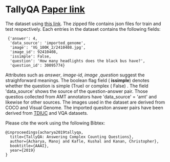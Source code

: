# TallyQA [Paper link](https://arxiv.org/abs/1810.12440)

The dataset using [this link](https://github.com/manoja328/tallyqa/blob/master/tallyqa.zip?raw=true). The zipped file contains json files for train and test respectively. Each entries in the dataset contains the following fields:
```
 {'answer': 4,
  'data_source': 'imported_genome',
  'image': 'VG_100K_2/2410408.jpg',
  'image_id': 92410408,
  'issimple': False,
  'question': 'How many headlights does the black bus have?',
  'question_id': 30095774}
```

Attributes such as *answer*, *image-id*, *image* ,*question* suggest the straighforward meanings. The boolean flag field ( **issimple**) denotes whether the question is simple (True)  or complex ( False) . The field 'data_source' shows the source of the question-answer pair. Those questios collected from AMT annotators have 'data_source' = 'amt' and likewise for other sources. The images used in the dataset are derived from COCO and Visual Genome. The imported quesiton answer pairs have been derived from [TDIUC](https://kushalkafle.com/projects/tdiuc.html) and VQA datasets.

Please cite the work using the following Bibtex:
```
@inproceedings{acharya2019tallyqa,
  title={TallyQA: Answering Complex Counting Questions},
  author={Acharya, Manoj and Kafle, Kushal and Kanan, Christopher},
  booktitle={AAAI},
  year={2019}
}

```
